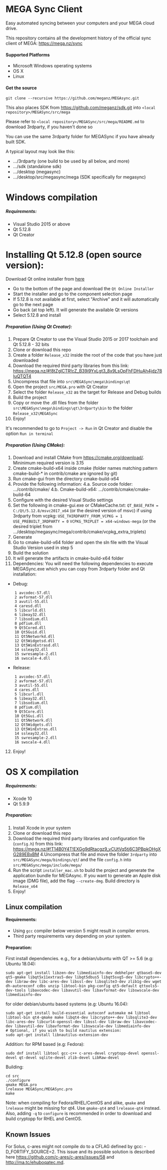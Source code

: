 MEGA Sync Client
================

Easy automated syncing between your computers and your MEGA cloud drive.

This repository contains all the development history of the official sync client of MEGA:
https://mega.nz/sync

#### Supported Platforms

* Microsoft Windows operating systems
* OS X
* Linux

#### Get the source

```
git clone --recursive https://github.com/meganz/MEGAsync.git
```

This also places SDK from https://github.com/meganz/sdk.git into `<local repository>/MEGASync/src/mega`

Please refer to `<local repository>/MEGASync/src/mega/README.md` to download 3rdparty, if you haven't done so

You can use the same 3rdparty folder for MEGASync if you have already built SDK. 

A typical layout may look like this:

* .../3rdparty (one build to be used by all below, and more)
* .../sdk (standalone sdk)
* .../desktop (megasync)
* .../desktop/src/megasync/mega (SDK specifically for megasync)

# Windows compilation

##### Requirements:
* Visual Studio 2015 or above
* Qt 5.12.8
* Qt Creator

# Installing Qt 5.12.8 (open source version):

Download Qt online installer from [here](https://www.qt.io/download-open-source?hsCtaTracking=9f6a2170-a938-42df-a8e2-a9f0b1d6cdce%7C6cb0de4f-9bb5-4778-ab02-bfb62735f3e5)

* Go to the bottom of the page and download the `Qt Online Installer`
* Start the installer and go to the component selection page
* If 5.12.8 is not available at first, select "Archive" and it will automatically go to the next page
* Go back (at top left). It will generate the available Qt versions
* Select 5.12.8 and install

##### Preparation (Using Qt Creator):

1. Prepare Qt Creator to use the Visual Studio 2015 or 2017 toolchain and Qt 5.12.8 - 32 bits
2. Clone or download this repo
3. Create a folder `Release_x32` inside the root of the code that you have just downloaded
4. Download the required third party libraries from this link:
https://mega.nz/#!8tZglCTR!cZ_B39i9YxLgt3_8x9LsOpFhFDHuAh4jdz78IuQTQT4
5. Uncompress that file into `src\MEGASync\mega\bindings\qt`
6. Open the project `src/MEGA.pro` with Qt Creator
7. Select the folder `Release_x32` as the target for Release and Debug builds
8. Build the project
9. Copy or move the .dll files from the folder `src\MEGASync\mega\bindings\qt\3rdparty\bin` to the folder `Release_x32\MEGASync`
10.  Enjoy!

It's recommended to go to `Project -> Run` in Qt Creator and disable the option `Run in terminal`

##### Preparation (Using CMake):

1. Download and install CMake from https://cmake.org/download/. Mininimum required version is 3.15
2. Create cmake-build-x64 inside cmake (folder names matching pattern cmake-build-* in contrib/cmake are ignored by git)
3. Run cmake-gui from the directory cmake-build-x64
4. Provide the following information:
    4.a. Source code folder: .../contrib/cmake/
    4.b. Cmake-build-x64: .../contrib/cmake/cmake-build-64
5. Configure with the desired Visual Studio settings
6. Set the following in cmake-gui.exe or CMakeCache.txt:
    `QT_BASE_PATH = C:/Qt/5.12.8/msvc2017_x64` (or the desired version of msvc)
    if using 3rdparty from vcpkg:
        `USE_THIRDPARTY_FROM_VCPKG = 1`
        `USE_PREBUILT_3RDPARTY = 0`
        `VCPKG_TRIPLET = x64-windows-mega` (or the desired triplet from .../desktop/megasync/mega/contrib/cmake/vcpkg_extra_triplets)
7. Generate
8. Go to cmake-build-x64 folder and open the sln file with the Visual Studio Version used in step 5
9. Build the solution
10. It will generate the artifacts in cmake-build-x64 folder
11. Dependencies: You will need the following dependencies to execute MEGASync.exe which you can copy from 3rdparty folder and Qt installation:
* Debug:
```
    1 avcodec-57.dll
    2 avformat-57.dll
    3 avutil-55.dll
    4 caresd.dll
    5 libcurld.dll
    6 libeay32.dll
    7 libsodium.dll
    8 pdfium.dll
    9 Qt5Cored.dll
    10 Qt5Guid.dll
    11 Qt5Networkd.dll
    12 Qt5Widgetsd.dll
    13 Qt5WinExtrasd.dll
    14 ssleay32.dll
    15 swresample-2.dll
    16 swscale-4.dll
```
* Release:
```
    1 avcodec-57.dll
    2 avformat-57.dll
    3 avutil-55.dll
    4 cares.dll
    5 libcurl.dll
    6 libeay32.dll
    7 libsodium.dll
    8 pdfium.dll
    9 Qt5Core.dll
    10 Qt5Gui.dll
    11 Qt5Network.dll
    12 Qt5Widgets.dll
    13 Qt5WinExtras.dll
    14 ssleay32.dll
    15 swresample-2.dll
    16 swscale-4.dll
```
12. Enjoy!

# OS X compilation

##### Requirements:
* Xcode 10
* Qt 5.9.9

##### Preparation:
1. Install Xcode in your system
2. Clone or download this repo
3. Download the required third party libraries and configuration file (`config.h`) from this link:
https://mega.nz/#!T14B0Y4T!EXGg9dRtacgz9_vCUtVq5tj6C3PBpkOHgXG289EBxBM
4.Uncompress that file and move the folder `3rdparty` into `src/MEGASync/mega/bindings/qt`/ and the file `config.h` into `src/MEGASync/mega/include/mega/`
5. Run the script `installer_mac.sh` to build the project and generate the application bundle for MEGAsync. If you want to generate an Apple disk image (DMG file), add the flag `--create-dmg`. Build directory is `Release_x64`
6. Enjoy!

## Linux compilation

#### Requirements:

* Using `gcc` compiler below version 5 might result in compiler errors. 
* Third party requirements vary depending on your system.


#### Preparation:

First install dependencies. e.g., for a debian/ubuntu with QT >= 5.6 (e.g: Ubuntu 18.04):
```
sudo apt-get install libzen-dev libmediainfo-dev debhelper qtbase5-dev qt5-qmake libqt5x11extras5-dev libqt5dbus5 libqt5svg5-dev libcrypto++-dev libraw-dev libc-ares-dev libssl-dev libsqlite3-dev zlib1g-dev wget dh-autoreconf cdbs unzip libtool-bin pkg-config qt5-default qttools5-dev-tools libavcodec-dev libavutil-dev libavformat-dev libswscale-dev libmediainfo-dev
```

for older debian/ubuntu based systems (e.g: Ubuntu 16.04):
```
sudo apt-get install build-essential autoconf automake m4 libtool libtool-bin qt4-qmake make libqt4-dev libcrypto++-dev libsqlite3-dev libc-ares-dev libcurl4-openssl-dev libssl-dev libraw-dev libavcodec-dev libavutil-dev libavformat-dev libswscale-dev libmediainfo-dev
# Optional, if you wish to build nautilus extension:
sudo apt-get install libnautilus-extension-dev
```

Addition: for RPM based (e.g: Fedora): 
```
sudo dnf install libtool gcc-c++ c-ares-devel cryptopp-devel openssl-devel qt-devel sqlite-devel zlib-devel LibRaw-devel
```

Building:
```
cd src
./configure
qmake MEGA.pro
lrelease MEGASync/MEGASync.pro
make
```

Note: when compiling for Fedora/RHEL/CentOS and alike, `qmake` and `lrelease` might be missing for qt4. Use `qmake-qt4` and `lrelease-qt4` instead. Also, adding `-q` to `configure` is recommended in order to download and build cryptopp for RHEL and CentOS.

Known Issues
------------
For Solus, c-ares might not compile do to a CFLAG defined by gcc: -D_FORTIFY_SOURCE=2. This issue and its possible solution is described here https://github.com/c-ares/c-ares/issues/58 and http://ma.tc/ehuboqatec.md.
